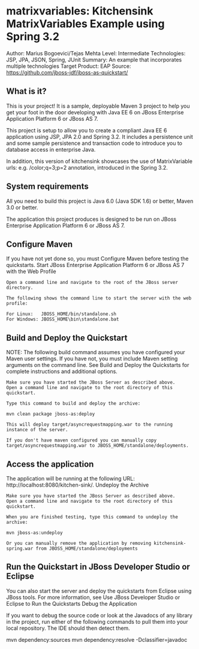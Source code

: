 matrixvariables: Kitchensink MatrixVariables Example using Spring 3.2
=================================================================================
Author: Marius Bogoevici/Tejas Mehta
Level: Intermediate
Technologies: JSP, JPA, JSON, Spring, JUnit
Summary: An example that incorporates multiple technologies
Target Product: EAP
Source: <https://github.com/jboss-jdf/jboss-as-quickstart/>

What is it?
-----------

This is your project! It is a sample, deployable Maven 3 project to help you get your foot in the door developing with Java EE 6 on JBoss Enterprise Application Platform 6 or JBoss AS 7.

This project is setup to allow you to create a compliant Java EE 6 application using JSP, JPA 2.0 and Spring 3.2. It includes a persistence unit and some sample persistence and transaction code to introduce you to database access in enterprise Java.

In addition, this version of kitchensink showcases the use of MatrixVariable urls: e.g. /color;q=3;p=2 annotation, introduced in the Spring 3.2.

System requirements
-------------------

All you need to build this project is Java 6.0 (Java SDK 1.6) or better, Maven 3.0 or better.

The application this project produces is designed to be run on JBoss Enterprise Application Platform 6 or JBoss AS 7.

Configure Maven
---------------

If you have not yet done so, you must Configure Maven before testing the quickstarts.
Start JBoss Enterprise Application Platform 6 or JBoss AS 7 with the Web Profile

    Open a command line and navigate to the root of the JBoss server directory.

    The following shows the command line to start the server with the web profile:

    For Linux:   JBOSS_HOME/bin/standalone.sh
    For Windows: JBOSS_HOME\bin\standalone.bat

Build and Deploy the Quickstart
-------------------------------

NOTE: The following build command assumes you have configured your Maven user settings. If you have not, you must include Maven setting arguments on the command line. See Build and Deploy the Quickstarts for complete instructions and additional options.

    Make sure you have started the JBoss Server as described above.
    Open a command line and navigate to the root directory of this quickstart.

    Type this command to build and deploy the archive:

    mvn clean package jboss-as:deploy

    This will deploy target/asyncrequestmapping.war to the running instance of the server.
    
    If you don't have maven configured you can manually copy target/asyncrequestmapping.war to JBOSS_HOME/standalone/deployments.

Access the application
----------------------

The application will be running at the following URL: http://localhost:8080/kitchen-sink/.
Undeploy the Archive

    Make sure you have started the JBoss Server as described above.
    Open a command line and navigate to the root directory of this quickstart.

    When you are finished testing, type this command to undeploy the archive:

    mvn jboss-as:undeploy
    
    Or you can manually remove the application by removing kitchensink-spring.war from JBOSS_HOME/standalone/deployments

Run the Quickstart in JBoss Developer Studio or Eclipse
-------------------------------------------------------

You can also start the server and deploy the quickstarts from Eclipse using JBoss tools. For more information, see Use JBoss Developer Studio or Eclipse to Run the Quickstarts
Debug the Application

If you want to debug the source code or look at the Javadocs of any library in the project, run either of the following commands to pull them into your local repository. The IDE should then detect them.

mvn dependency:sources
mvn dependency:resolve -Dclassifier=javadoc
